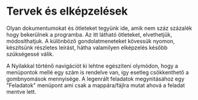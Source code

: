 # Tervek és elképzelések

Olyan dokumentumokat és ötleteket tegyünk ide, amik nem száz százalék hogy bekerülnek a programba.
Az itt látható ötleteket, elvethetjük, módosíthatjuk. A különböző gondolatmeneteket kövessük nyomon, készítsünk részletes leírást, hátha valamilyen elképzelés később szükségessé válik.


A Nyilakkal történő navigációt ki lehtne egészíteni olymódon, hogy a menüpontok mellé egy szám is rendelve van, így esetleg csökkenthető a gombnyomások mennyisége.
A legenrált feladatok megynitásához egy "Feladatok" menüpont ami csak a mappára/fájlra mutat ahová a feladat mentve lett.
